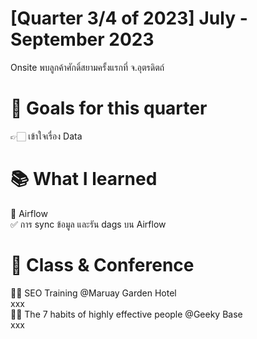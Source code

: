 # [Quarter 3/4 of 2023] July - September 2023
Onsite พบลูกค้าศักดิ์สยามครั้งแรกที่ จ.อุตรดิตถ์

# 🎯 Goals for this quarter
👉🏻 เข้าใจเรื่อง Data

# 📚 What I learned
🚀 Airflow<br />
✅ การ sync ข้อมูล และรัน dags บน Airflow

# 🎤 Class & Conference
✍🏻 SEO Training @Maruay Garden Hotel<br />
xxx<br />
✍🏻 The 7 habits of highly effective people @Geeky Base<br />
xxx
